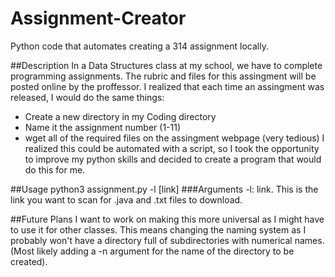 # Assignment-Creator
Python code that automates creating a 314 assignment locally.

##Description
In a Data Structures class at my school, we have to complete programming assignments. The rubric and files for this assingment will be posted online by the proffessor. I realized that each time an assingment was released, I would do the same things:
- Create a new directory in my Coding directory
- Name it the assignment number (1-11)
- wget all of the required files on the assingment webpage (very tedious)
I realized this could be automated with a script, so I took the opportunity to improve my python skills and decided to create a program that would do this for me.

##Usage
python3 assignment.py -l [link]
###Arguments
-l: link. This is the link you want to scan for .java and .txt files to download.

##Future Plans
I want to work on making this more universal as I might have to use it for other classes.
This means changing the naming system as I probably won't have a directory full of subdirectories with numerical names.
(Most likely adding a -n argument for the name of the directory to be created).
